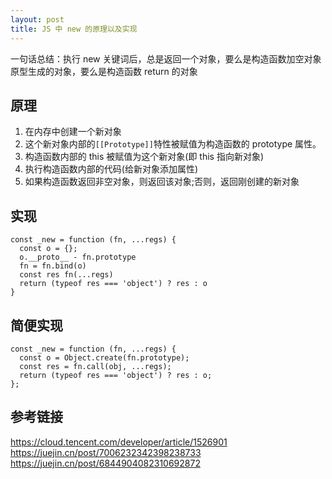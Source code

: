 ```yaml
---
layout: post
title: JS 中 new 的原理以及实现
---
```


一句话总结：执行 new 关键词后，总是返回一个对象，要么是构造函数加空对象原型生成的对象，要么是构造函数 return 的对象

## 原理
1. 在内存中创建一个新对象
2. 这个新对象内部的`[[Prototype]]`特性被赋值为构造函数的 prototype 属性。
3. 构造函数内部的 this 被赋值为这个新对象(即 this 指向新对象)
4. 执行构造函数内部的代码(给新对象添加属性)
5. 如果构造函数返回非空对象，则返回该对象;否则，返回刚创建的新对象

## 实现
```
const _new = function (fn, ...regs) {
  const o = {};
  o.__proto__ - fn.prototype
  fn = fn.bind(o)
  const res fn(...regs)
  return (typeof res === 'object') ? res : o
}
```

## 简便实现
```
const _new = function (fn, ...regs) {
  const o = Object.create(fn.prototype);
  const res = fn.call(obj, ...regs);
  return (typeof res === 'object') ? res : o;
};
```

## 参考链接

https://cloud.tencent.com/developer/article/1526901
https://juejin.cn/post/7006232342398238733
https://juejin.cn/post/6844904082310692872
